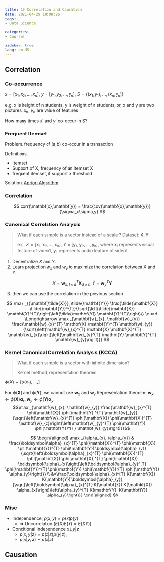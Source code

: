 ```yaml
---
title: 10 Correlation and Causation
date: 2021-04-29 10:08:26
tags: 
- Data Science

categories: 
- Courses

sidebar: true
lang: en-US
---
```



<!-- more -->


## Correlation

### Co-occurrence

$x = [x_1,x_2,\ldots,x_n]$, $y = [y_1,y_2,\ldots,y_n]$, $S = \{(x_1,y_1),\ldots, (x_n,y_n)\}$

e.g. x is height of n students, y is weight of n students, or, x and y are two pictures, $x_n$, $y_n$ are value of features

How many times $x'$ and $y'$ co-occur in S?

### Frequent Itemset

Problem. frequency of (a,b) co-occur in a transaction

Definitions.
- Itemset
- Support of X, frequency of an itemset X
- frequent itemset, if support $\ge$ threshold

Solution. [Apriori Algorithm](../EE359/10_freqitem#Apriori)


### Correlation

$$
corr(\mathbf{x},\mathbf{y}) = \frac{cov(\mathbf{x},\mathbf{y})}{\sigma_x\sigma_y}
$$

### Canonical Correlation Analysis


> What if each sample is a vector instead of a scalar? Dataset: $\mathbf{X},\mathbf{Y}$
>
> e.g. $X = [\mathbf{x}_1, \mathbf{x}_2,\ldots, \mathbf{x}_n]$, $Y = [\mathbf{y}_1, \mathbf{y}_2,\ldots, \mathbf{y}_n]$, where $\mathbf{x}_1$ represents visual feature of video1, $\mathbf{y}_1$ represents audio feature of video1.



1. Decentralize $X$ and $Y$.
2. Learn projection $w_x$ and $w_y$ to maximize the correlation between X and Y.

$$\tilde{X} = \mathbf{w}_{x,1\times d}^T \mathbf{X}_{d\times n}, \tilde{Y} = \mathbf{w}_y^T \mathbf{Y}$$

3. then we can use the correlation in the previous section

$$
\max _{{\mathbf{\tilde{X}}}, \tilde{\mathbf{Y}}} \frac{\tilde{\mathbf{X}} \tilde{\mathbf{Y}}^{T}}{\sqrt{\left(\tilde{\mathbf{X}} \mathbf{X}^{T}\right)\left(\tilde{\mathbf{Y}} \mathbf{Y}^{T}\right)}} \quad \Longrightarrow \max _{\mathbf{w}_{x}, \mathbf{w}_{y}} \frac{\mathbf{w}_{x}^{T} \mathbf{X} \mathbf{Y}^{T} \mathbf{w}_{y}}{\sqrt{\left(\mathbf{w}_{x}^{T} \mathbf{X} \mathbf{X}^{T} \mathbf{w}_{x}\right)\left(\mathbf{w}_{y}^{T} \mathbf{Y} \mathbf{Y}^{T} \mathbf{w}_{y}\right)}}
$$

### Kernel Canonical Correlation Analysis (KCCA)

> What if each sample is a vector with infinite dimension?
> 
> Kernel method, representation theorem

$\phi(X) = [\phi(x_1),\ldots,]$


For $\phi(\mathbf{X})$ and $\phi(\mathbf{Y})$, we cannot use $\mathbf{w}_{x}$ and $\mathbf{w}_{y}$
Representation theorem: $\mathbf{w}_{x} \leftarrow \phi(\mathbf{X}) \boldsymbol{\alpha}_{x}, \mathbf{w}_{y} \leftarrow \phi(\mathbf{Y}) \boldsymbol{\alpha}_{y}$
$$\max _{\mathbf{w}_{x}, \mathbf{w}_{y}} \frac{\mathbf{w}_{x}^{T} \phi(\mathbf{X}) \phi(\mathbf{Y})^{T} \mathbf{w}_{y}}{\sqrt{\left(\mathbf{w}_{x}^{T} \phi(\mathbf{X}) \phi(\mathbf{X})^{T} \mathbf{w}_{x}\right)\left(\mathbf{w}_{y}^{T} \phi(\mathbf{Y}) \phi(\mathbf{Y})^{T} \mathbf{w}_{y}\right)}}$$


$$
\begin{aligned}
\max _{\alpha_{x}, \alpha_{y}} & \frac{\boldsymbol{\alpha}_{x}^{T} \phi(\mathbf{X})^{T} \phi(\mathbf{X}) \phi(\mathbf{Y})^{T} \phi(\mathbf{Y}) \boldsymbol{\alpha}_{y}}{\sqrt{\left(\boldsymbol{\alpha}_{x}^{T} \phi(\mathbf{X})^{T} \phi(\mathbf{X}) \phi(\mathbf{X})^{T} \phi(\mathbf{X}) \boldsymbol{\alpha}_{x}\right)\left(\boldsymbol{\alpha}_{y}^{T} \phi(\mathbf{Y})^{T} \phi(\mathbf{Y}) \phi(\mathbf{Y})^{T} \phi(\mathbf{Y}) \alpha_{y}\right)}} \\
&=\frac{\boldsymbol{\alpha}_{x}^{T} K(\mathbf{X}) K(\mathbf{Y}) \boldsymbol{\alpha}_{y}}{\sqrt{\left(\boldsymbol{\alpha}_{x}^{T} K(\mathbf{X}) K(\mathbf{X}) \alpha_{x}\right)\left(\alpha_{y}^{T} K(\mathbf{Y}) K(\mathbf{Y}) \alpha_{y}\right)}}
\end{aligned}
$$

### Misc

- Independence, $p(x,y)=p(x)p(y)$
  -  $\Rightarrow$ Uncorrelation ($E(X)E(Y)=E(XY)$)
- Conditional Independence $x \bot y | z$
  - $p(x,y|z)=p(x|z)p(y|z)$,
  - $p(x|y,z) = p(x|z)$


## Causation




